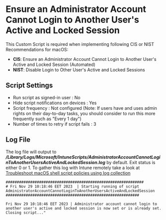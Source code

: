 # Ensure an Administrator Account Cannot Login to Another User's Active and Locked Session
This Custom Script is required when implementing following CIS or NIST Recommendations for macOS: 
- **CIS**: Ensure an Administrator Account Cannot Login to Another User's Active and Locked Session (Automated)
- **NIST**: Disable Login to Other User's Active and Locked Sessions

## Script Settings

- Run script as signed-in user : No
- Hide script notifications on devices : Yes
- Script frequency : Not configured (Note: If users have and uses admin rights on their day-to-day tasks, you should consider to run this more frequently such as "Every 1 day")
- Number of times to retry if script fails : 3

## Log File

The log file will output to ***/Library/Logs/Microsoft/IntuneScripts/AdministratorAccountCannotLoginToAnotherUsersActiveAndLockedSession.log*** by default. Exit status is either 0 or 1. To gather this log with Intune remotely take a look at [Troubleshoot macOS shell script policies using log collection](https://docs.microsoft.com/en-us/mem/intune/apps/macos-shell-scripts#troubleshoot-macos-shell-script-policies-using-log-collection)

```
##############################################################
# Fri Nov 29 10:18:46 EET 2023  | Starting running of script AdministratorAccountCannotLoginToAnotherUsersActiveAndLockedSession
############################################################

Fri Nov 29 10:18:46 EET 2023 | Administrator account cannot login to another user's active and locked session is now set or is already set. Closing script..."
```